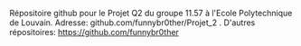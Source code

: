 Répositoire github pour le Projet Q2 du groupe 11.57 à l'Ecole Polytechnique de Louvain.
Adresse: github.com/funnybr0ther/Projet_2 .
D'autres répositoires: https://github.com/funnybr0ther
